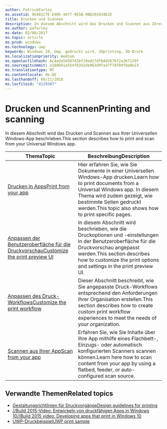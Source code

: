 ```yaml
---
author: PatrickFarley
ms.assetid: 95481C7E-E905-4477-955B-90D292634E2E
title: Drucken und Scannen
description: In diesem Abschnitt wird das Drucken und Scannen aus Ihrer Universellen Windows-App beschrieben.
ms.author: pafarley
ms.date: 02/08/2017
ms.topic: article
ms.prod: windows
ms.technology: uwp
keywords: Windows 10, Uwp, gedruckt wird, 3dprinting, 3D-Druck
ms.localizationpriority: medium
ms.openlocfilehash: 6c4ada5d58743bf19ed27dfbdd2676f2a267129f
ms.sourcegitcommit: a160b91a554f8352de963d9fa37f7df89f8a0e23
ms.translationtype: MT
ms.contentlocale: de-DE
ms.lasthandoff: 09/21/2018
ms.locfileid: "4129307"
---
```

# <a name="printing-and-scanning"></a><span data-ttu-id="f301b-104">Drucken und Scannen</span><span class="sxs-lookup"><span data-stu-id="f301b-104">Printing and scanning</span></span>


<span data-ttu-id="f301b-105">In diesem Abschnitt wird das Drucken und Scannen aus Ihrer Universellen Windows-App beschrieben.</span><span class="sxs-lookup"><span data-stu-id="f301b-105">This section describes how to print and scan from your Universal Windows app.</span></span>

| <span data-ttu-id="f301b-106">Thema</span><span class="sxs-lookup"><span data-stu-id="f301b-106">Topic</span></span> | <span data-ttu-id="f301b-107">Beschreibung</span><span class="sxs-lookup"><span data-stu-id="f301b-107">Description</span></span> | 
|-------|-------------|
| [<span data-ttu-id="f301b-108">Drucken in Apps</span><span class="sxs-lookup"><span data-stu-id="f301b-108">Print from your app</span></span>](print-from-your-app.md) | <span data-ttu-id="f301b-109">Hier erfahren Sie, wie Sie Dokumente in einer Universellen Windows-App drucken.</span><span class="sxs-lookup"><span data-stu-id="f301b-109">Learn how to print documents from a Universal Windows app.</span></span> <span data-ttu-id="f301b-110">In diesem Thema wird zudem gezeigt, wie bestimmte Seiten gedruckt werden.</span><span class="sxs-lookup"><span data-stu-id="f301b-110">This topic also shows how to print specific pages.</span></span> |
| [<span data-ttu-id="f301b-111">Anpassen der Benutzeroberfläche für die Druckvorschau</span><span class="sxs-lookup"><span data-stu-id="f301b-111">Customize the print preview UI</span></span>](customize-the-print-preview-ui.md) | <span data-ttu-id="f301b-112">In diesem Abschnitt wird beschrieben, wie die Druckoptionen und -einstellungen in der Benutzeroberfläche für die Druckvorschau angepasst werden.</span><span class="sxs-lookup"><span data-stu-id="f301b-112">This section describes how to customize the print options and settings in the print preview UI.</span></span> |
| [<span data-ttu-id="f301b-113">Anpassen des Druck-Workflows</span><span class="sxs-lookup"><span data-stu-id="f301b-113">Customize the print workflow</span></span>](print-workflow-customize.md) | <span data-ttu-id="f301b-114">Dieser Abschnitt beschreibt, wie Sie angepasste Druck-Workflows entsprechend den Anforderungen Ihrer Organisation erstellen.</span><span class="sxs-lookup"><span data-stu-id="f301b-114">This section describes how to create custom print workflow experiences to meet the needs of your organization.</span></span>  |
| [<span data-ttu-id="f301b-115">Scannen aus Ihrer App</span><span class="sxs-lookup"><span data-stu-id="f301b-115">Scan from your app</span></span>](scan-from-your-app.md) | <span data-ttu-id="f301b-116">Erfahren Sie, wie Sie Inhalte über Ihre App mithilfe eines Flachbett-, Einzugs- oder automatisch konfigurierten Scanners scannen können.</span><span class="sxs-lookup"><span data-stu-id="f301b-116">Learn here how to scan content from your app by using a flatbed, feeder, or auto-configured scan source.</span></span>|

## <a name="related-topics"></a><span data-ttu-id="f301b-117">Verwandte Themen</span><span class="sxs-lookup"><span data-stu-id="f301b-117">Related topics</span></span>

* [<span data-ttu-id="f301b-118">Gestaltungsrichtlinien für Druckvorgänge</span><span class="sxs-lookup"><span data-stu-id="f301b-118">Design guidelines for printing</span></span>](https://msdn.microsoft.com/library/windows/apps/Hh868178)
* [<span data-ttu-id="f301b-119">//Build 2015-Video: Entwickeln von druckfähigen Apps in Windows 10</span><span class="sxs-lookup"><span data-stu-id="f301b-119">//Build 2015 video: Developing apps that print in Windows 10</span></span>](https://channel9.msdn.com/Events/Build/2015/2-94)
* [<span data-ttu-id="f301b-120">UWP-Druckbeispiel</span><span class="sxs-lookup"><span data-stu-id="f301b-120">UWP print sample</span></span>](http://go.microsoft.com/fwlink/p/?LinkId=619984)
 

